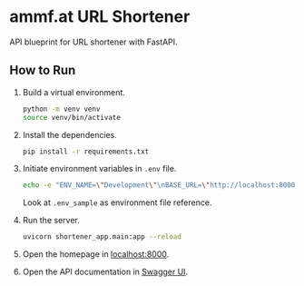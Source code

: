 # ammf.at URL Shortener

API blueprint for URL shortener with FastAPI.

## How to Run

1. Build a virtual environment.

    ```bash
    python -m venv venv
    source venv/bin/activate
    ```

1. Install the dependencies.

    ```bash
    pip install -r requirements.txt
    ```

1. Initiate environment variables in `.env` file.
    ```bash
    echo -e "ENV_NAME=\"Development\"\nBASE_URL=\"http://localhost:8000\"\nDB_URL=\"sqlite:///./shortener.db\"" > .env
    ```

    Look at `.env_sample` as environment file reference.

1. Run the server.
    ```bash
    uvicorn shortener_app.main:app --reload
    ```

1. Open the homepage in [localhost:8000](http://localhost:8000).

1. Open the API documentation in [Swagger UI](http://localhost:8000/docs).